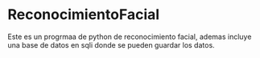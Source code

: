 # ReconocimientoFacial
Este es un progrmaa de python de reconocimiento facial, ademas incluye una base de datos en sqli donde se pueden guardar los datos.
